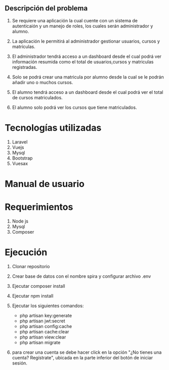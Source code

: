 
## Descripción del problema

1. Se requiere una aplicación la cual cuente con un sistema de autenticaión y un manejo de roles, los cuales serán
administrador y alumno.

2. La aplicación le permitirá al administrador gestionar usuarios, cursos y matrículas.

3. El administrador tendrá acceso a un dashboard desde el cual podrá ver información resumida como el total de usuarios,cursos y matriculas registradas.

4. Solo se podrá crear una matricula por alumno desde la cual se le podrán añadir uno o muchos cursos.

5. El alumno tendrá acceso a un dashboard desde el cual podrá ver el total de cursos matriculados.

6. El alumno solo podrá ver los cursos que tiene matriculados.


# Tecnologías utilizadas
1. Laravel
2. Vuejs
3. Mysql
4. Bootstrap
5. Vuesax

# Manual de usuario

# Requerimientos
1. Node js
2. Mysql
3. Composer

# Ejecución
1. Clonar repositorio
2. Crear base de datos con el nombre spira y configurar archivo .env
3. Ejecutar composer install
4. Ejecutar npm install
5. Ejecutar los siguientes comandos:
    - php artisan key:generate
    - php artisan jwt:secret
    - php artisan config:cache
    - php artisan cache:clear
    - php artisan view:clear 
    - php artisan migrate   

6. para crear una cuenta se debe hacer click en la opción "¿No tienes una cuenta? Regístrate",
ubicada en la parte inferior del botón de iniciar sesión.

